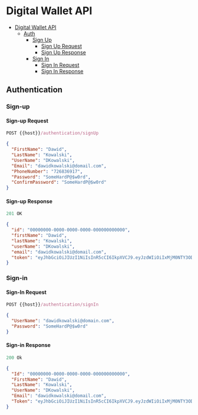 # Digital Wallet API

- [Digital Wallet API](#digital-wallet-api)
  - [Auth](#auth)
    - [Sign Up](#sign-up)
      - [Sign Up Request](#sign-up-request)
      - [Sign Up Response](#sign-up-response)
    - [Sign In](#sign-in)
      - [Sign In Request](#sign-in-request)
      - [Sign In Response](#sign-in-response)

## Authentication

### Sign-up

#### Sign-up Request

```js
POST {{host}}/authentication/signUp
```

```json
{
  "FirstName": "Dawid",
  "LastName": "Kowalski",
  "UserName": "DKowalski",
  "Email": "dawidkowalski@domail.com",
  "PhoneNumber": "726836917",
  "Password": "SomeHardP@$w0rd",
  "ConfirmPassword": "SomeHardP@$w0rd"
}
```

#### Sign-up Response

```js
201 OK
```

```json
{
  "id": "00000000-0000-0000-0000-000000000000",
  "firstName": "Dawid",
  "lastName": "Kowalski",
  "userName": "DKowalski",
  "email": "dawidkowalski@domail.com",
  "token": "eyJhbGciOiJIUzI1NiIsInR5cCI6IkpXVCJ9.eyJzdWIiOiIxMjM0NTY3ODkwIiwibmFtZSI6IkpvaG4gRG9lIiwiaWF0IjoxNTE2MjM5MDIyfQ.SflKxwRJSMeKKF2QT4fwpMeJf36POk6yJV_adQssw5c"
}
```

### Sign-in

#### Sign-In Request

```js
POST {{host}}/authentication/signIn
```

```json
{
  "UserName": "dawidkowalski@domain.com",
  "Password": "SomeHardP@$w0rd"
}
```

#### Sign-in Response

```js
200 Ok
```

```json
{
  "Id": "00000000-0000-0000-0000-000000000000",
  "FirstName": "Dawid",
  "LastName": "Kowalski",
  "UserName": "DKowalski",
  "Email": "dawidkowalski@domail.com",
  "Token": "eyJhbGciOiJIUzI1NiIsInR5cCI6IkpXVCJ9.eyJzdWIiOiIxMjM0NTY3ODkwIiwibmFtZSI6IkpvaG4gRG9lIiwiaWF0IjoxNTE2MjM5MDIyfQ.SflKxwRJSMeKKF2QT4fwpMeJf36POk6yJV_adQssw5c"
}
```
